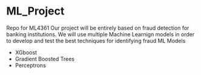 # ML_Project
Repo for ML4361
Our project will be entirely based on fraud detection for banking institutions. We will use multiple Machine Learnign models in order to develop and test the best techniques for identifying fraud
ML Models
- XGboost
- Gradient Boosted Trees
- Perceptrons
